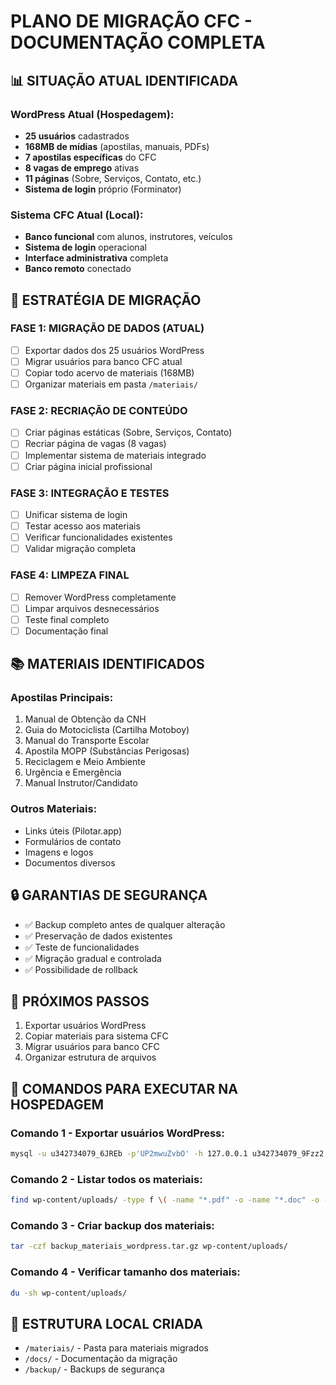 # PLANO DE MIGRAÇÃO CFC - DOCUMENTAÇÃO COMPLETA

## 📊 SITUAÇÃO ATUAL IDENTIFICADA

### WordPress Atual (Hospedagem):
- **25 usuários** cadastrados
- **168MB de mídias** (apostilas, manuais, PDFs)
- **7 apostilas específicas** do CFC
- **8 vagas de emprego** ativas
- **11 páginas** (Sobre, Serviços, Contato, etc.)
- **Sistema de login** próprio (Forminator)

### Sistema CFC Atual (Local):
- **Banco funcional** com alunos, instrutores, veículos
- **Sistema de login** operacional
- **Interface administrativa** completa
- **Banco remoto** conectado

## 🎯 ESTRATÉGIA DE MIGRAÇÃO

### FASE 1: MIGRAÇÃO DE DADOS (ATUAL)
- [ ] Exportar dados dos 25 usuários WordPress
- [ ] Migrar usuários para banco CFC atual
- [ ] Copiar todo acervo de materiais (168MB)
- [ ] Organizar materiais em pasta `/materiais/`

### FASE 2: RECRIAÇÃO DE CONTEÚDO
- [ ] Criar páginas estáticas (Sobre, Serviços, Contato)
- [ ] Recriar página de vagas (8 vagas)
- [ ] Implementar sistema de materiais integrado
- [ ] Criar página inicial profissional

### FASE 3: INTEGRAÇÃO E TESTES
- [ ] Unificar sistema de login
- [ ] Testar acesso aos materiais
- [ ] Verificar funcionalidades existentes
- [ ] Validar migração completa

### FASE 4: LIMPEZA FINAL
- [ ] Remover WordPress completamente
- [ ] Limpar arquivos desnecessários
- [ ] Teste final completo
- [ ] Documentação final

## 📚 MATERIAIS IDENTIFICADOS

### Apostilas Principais:
1. Manual de Obtenção da CNH
2. Guia do Motociclista (Cartilha Motoboy)
3. Manual do Transporte Escolar
4. Apostila MOPP (Substâncias Perigosas)
5. Reciclagem e Meio Ambiente
6. Urgência e Emergência
7. Manual Instrutor/Candidato

### Outros Materiais:
- Links úteis (Pilotar.app)
- Formulários de contato
- Imagens e logos
- Documentos diversos

## 🔒 GARANTIAS DE SEGURANÇA
- ✅ Backup completo antes de qualquer alteração
- ✅ Preservação de dados existentes
- ✅ Teste de funcionalidades
- ✅ Migração gradual e controlada
- ✅ Possibilidade de rollback

## 📝 PRÓXIMOS PASSOS
1. Exportar usuários WordPress
2. Copiar materiais para sistema CFC
3. Migrar usuários para banco CFC
4. Organizar estrutura de arquivos

## 🚀 COMANDOS PARA EXECUTAR NA HOSPEDAGEM

### Comando 1 - Exportar usuários WordPress:
```bash
mysql -u u342734079_6JREb -p'UP2mwuZvbO' -h 127.0.0.1 u342734079_9Fzz2 -e "SELECT user_login, user_email, user_registered, display_name FROM wp_users ORDER BY user_registered;" > usuarios_wordpress_export.txt
```

### Comando 2 - Listar todos os materiais:
```bash
find wp-content/uploads/ -type f \( -name "*.pdf" -o -name "*.doc" -o -name "*.docx" -o -name "*.jpg" -o -name "*.jpeg" -o -name "*.png" \) | sort > materiais_completos.txt
```

### Comando 3 - Criar backup dos materiais:
```bash
tar -czf backup_materiais_wordpress.tar.gz wp-content/uploads/
```

### Comando 4 - Verificar tamanho dos materiais:
```bash
du -sh wp-content/uploads/
```

## 📁 ESTRUTURA LOCAL CRIADA
- `/materiais/` - Pasta para materiais migrados
- `/docs/` - Documentação da migração
- `/backup/` - Backups de segurança
